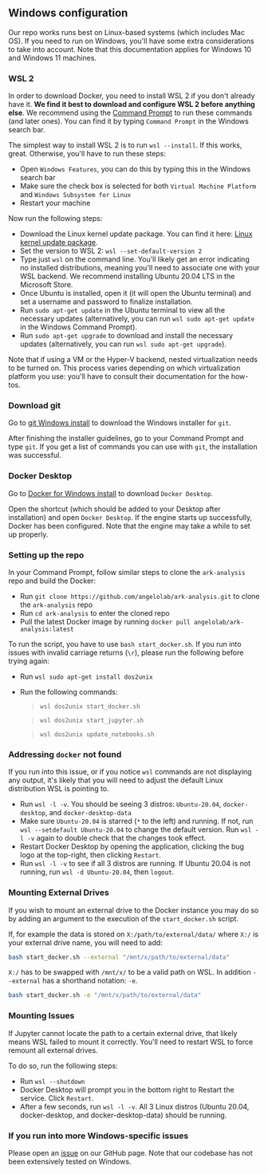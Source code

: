 ## Windows configuration

Our repo works runs best on Linux-based systems (which includes Mac OS). If you need to run on Windows, you'll have some extra considerations to take into account. Note that this documentation applies for Windows 10 and Windows 11 machines.

### WSL 2

In order to download Docker, you need to install WSL 2 if you don't already have it. **We find it best to download and configure WSL 2 before anything else**. We recommend using the [Command Prompt](https://en.wikipedia.org/wiki/Cmd.exe) to run these commands (and later ones). You can find it by typing `Command Prompt` in the Windows search bar. 

The simplest way to install WSL 2 is to run `wsl --install`. If this works, great. Otherwise, you'll have to run these steps: 

* Open `Windows Features`, you can do this by typing this in the Windows search bar
* Make sure the check box is selected for both `Virtual Machine Platform` and `Windows Subsystem for Linux`
* Restart your machine

Now run the following steps: 

* Download the Linux kernel update package. You can find it here: [Linux kernel update package](https://docs.microsoft.com/en-us/windows/wsl/install-manual#step-4---download-the-linux-kernel-update-package).
* Set the version to WSL 2: `wsl --set-default-version 2`
* Type just `wsl` on the command line. You'll likely get an error indicating no installed distributions, meaning you'll need to associate one with your WSL backend. We recommend installing Ubuntu 20.04 LTS in the Microsoft Store.
* Once Ubuntu is installed, open it (it will open the Ubuntu terminal) and set a username and password to finalize installation.
* Run `sudo apt-get update` in the Ubuntu terminal to view all the necessary updates (alternatively, you can run `wsl sudo apt-get update` in the Windows Command Prompt).
* Run `sudo apt-get upgrade` to download and install the necessary updates (alternatively, you can run `wsl sudo apt-get upgrade`).

Note that if using a VM or the Hyper-V backend, nested virtualization needs to be turned on. This process varies depending on which virtualization platform you use: you'll have to consult their documentation for the how-tos. 

### Download git

Go to [git Windows install](https://git-scm.com/download/win) to download the Windows installer for `git`. 

After finishing the installer guidelines, go to your Command Prompt and type `git`. If you get a list of commands you can use with `git`, the installation was successful. 

### Docker Desktop

Go to [Docker for Windows install](https://docs.docker.com/desktop/windows/install) to download `Docker Desktop`. 

Open the shortcut (which should be added to your Desktop after installation) and open `Docker Desktop`. If the engine starts up successfully, Docker has been configured. Note that the engine may take a while to set up properly.

### Setting up the repo

In your Command Prompt, follow similar steps to clone the `ark-analysis` repo and build the Docker:

* Run `git clone https://github.com/angelolab/ark-analysis.git` to clone the `ark-analysis` repo
* Run `cd ark-analysis` to enter the cloned repo
* Pull the latest Docker image by running `docker pull angelolab/ark-analysis:latest`

To run the script, you have to use `bash start_docker.sh`. If you run into issues with invalid carriage returns (`\r`), please run the following before trying again:

* Run `wsl sudo apt-get install dos2unix`
* Run the following commands:
  > `wsl dos2unix start_docker.sh`
  
  > `wsl dos2unix start_jupyter.sh`

  > `wsl dos2unix update_notebooks.sh`

### Addressing `docker` not found

If you run into this issue, or if you notice `wsl` commands are not displaying any output, it's likely that you will need to adjust the default Linux distribution WSL is pointing to.

* Run `wsl -l -v`. You should be seeing 3 distros: `Ubuntu-20.04`, `docker-desktop`, and `docker-desktop-data`
* Make sure `Ubuntu-20.04` is starred (`*` to the left) and running. If not, run `wsl --setdefault Ubuntu-20.04` to change the default version. Run `wsl -l -v` again to double check that the changes took effect.
* Restart Docker Desktop by opening the application, clicking the bug logo at the top-right, then clicking `Restart`.
* Run `wsl -l -v` to see if all 3 distros are running. If Ubuntu 20.04 is not running, run `wsl -d Ubuntu-20.04`, then `logout`.

### Mounting External Drives

If you wish to mount an external drive to the Docker instance you may do so by adding an argument to the execution of the `start_docker.sh` script.

If, for example the data is stored on `X:/path/to/external/data/` where `X:/` is your external drive name, you will need to add:

```bash
bash start_docker.sh --external "/mnt/x/path/to/external/data"
```

`X:/` has to be swapped with `/mnt/x/` to be a valid path on WSL. In addition `--external` has a shorthand notation: `-e`.
```bash
bash start_docker.sh -e "/mnt/x/path/to/external/data"
```

### Mounting Issues

If Jupyter cannot locate the path to a certain external drive, that likely means WSL failed to mount it correctly. You'll need to restart WSL to force remount all external drives.

To do so, run the following steps:

* Run `wsl --shutdown`
* Docker Desktop will prompt you in the bottom right to Restart the service. Click `Restart`.
* After a few seconds, run `wsl -l -v`. All 3 Linux distros (Ubuntu 20.04, docker-desktop, and docker-desktop-data) should be running.


### If you run into more Windows-specific issues

Please open an [issue](https://github.com/angelolab/ark-analysis/issues) on our GitHub page. Note that our codebase has not been extensively tested on Windows.
